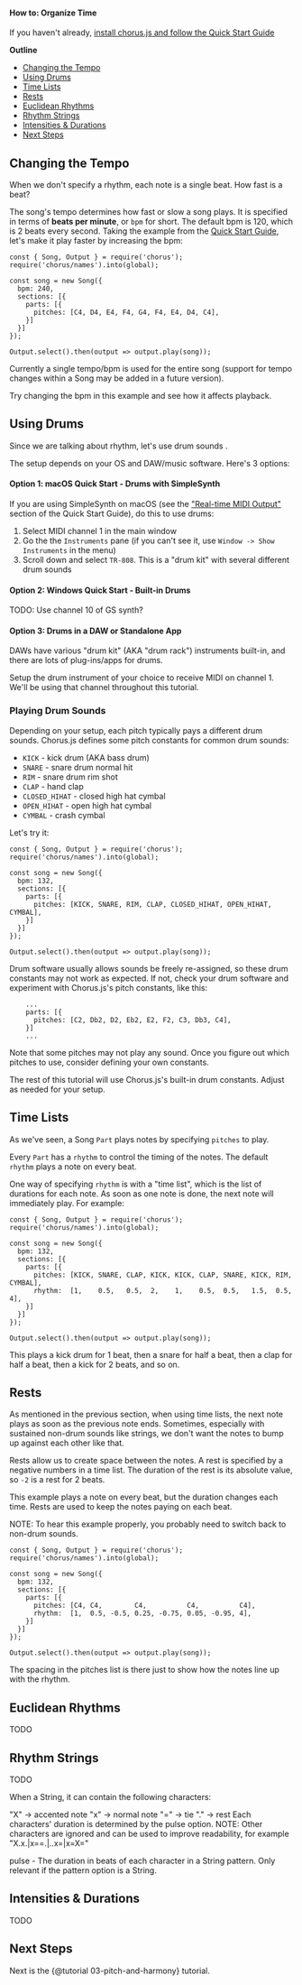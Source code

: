 #### How to: Organize Time

If you haven't already, [install chorus.js and follow the Quick Start Guide](./index.html#requirements)

**Outline**
- [Changing the Tempo](#tempo)
- [Using Drums](#using-drums)
- [Time Lists](#time-lists)
- [Rests](#rests)
- [Euclidean Rhythms](#euclidean-rhythms)
- [Rhythm Strings](#rhythm-strings)
- [Intensities & Durations](#instensities-and-durations)
- [Next Steps](#next-steps)


<a name="tempo"></a>
## Changing the Tempo

When we don't specify a rhythm, each note is a single beat. How fast is a beat?

The song's tempo determines how fast or slow a song plays. It is specified in terms of **beats per minute**, or `bpm` for short.
The default bpm is 120, which is 2 beats every second. Taking the example from the [Quick Start Guide](./index.html#quick-start), let's make it play
faster by increasing the bpm:
```
const { Song, Output } = require('chorus');
require('chorus/names').into(global);

const song = new Song({
  bpm: 240,
  sections: [{
    parts: [{
      pitches: [C4, D4, E4, F4, G4, F4, E4, D4, C4],
    }]
  }]
});

Output.select().then(output => output.play(song));
```

Currently a single tempo/bpm is used for the entire song 
(support for tempo changes within a Song may be added in a future version).

Try changing the bpm in this example and see how it affects playback.


<a name="using-drums"></a>
## Using Drums

Since we are talking about rhythm, let's use drum sounds . 

The setup depends on your OS and DAW/music software. Here's 3 options:

#### Option 1: macOS Quick Start - Drums with SimpleSynth 
If you are using SimpleSynth on macOS (see the ["Real-time MIDI Output"](./index.html#real-time) section 
of the Quick Start Guide), do this to use drums:
1. Select MIDI channel 1 in the main window
2. Go the the `Instruments` pane (if you can't see it, use `Window -> Show Instruments` in the menu)
3. Scroll down and select `TR-808`. This is a "drum kit" with several different drum sounds


#### Option 2: Windows Quick Start - Built-in Drums 

TODO: Use channel 10 of GS synth?


#### Option 3: Drums in a DAW or Standalone App

DAWs have various "drum kit" (AKA "drum rack") instruments built-in, and there are lots of plug-ins/apps for drums.

Setup the drum instrument of your choice to receive MIDI on channel 1. We'll be using that channel throughout this tutorial.


### Playing Drum Sounds

Depending on your setup, each pitch typically pays a different drum sounds. 
Chorus.js defines some pitch constants for common drum sounds:
- `KICK` - kick drum (AKA bass drum)
- `SNARE` - snare drum normal hit
- `RIM` - snare drum rim shot
- `CLAP` - hand clap
- `CLOSED_HIHAT` - closed high hat cymbal
- `OPEN_HIHAT` - open high hat cymbal
- `CYMBAL` - crash cymbal

Let's try it:

```
const { Song, Output } = require('chorus');
require('chorus/names').into(global);

const song = new Song({
  bpm: 132,
  sections: [{
    parts: [{
      pitches: [KICK, SNARE, RIM, CLAP, CLOSED_HIHAT, OPEN_HIHAT, CYMBAL],
    }]
  }]
});

Output.select().then(output => output.play(song));
```
Drum software usually allows sounds be freely re-assigned, so these drum constants may not work as expected. 
If not, check your drum software and experiment with Chorus.js's pitch constants, like this:
```
    ...
    parts: [{     
      pitches: [C2, Db2, D2, Eb2, E2, F2, C3, Db3, C4],
    }]
    ...
```
Note that some pitches may not play any sound. Once you figure out which pitches to use, consider defining your own constants.

The rest of this tutorial will use Chorus.js's built-in drum constants. Adjust as needed for your setup.


<a name="time-lists"></a>
## Time Lists

As we've seen, a Song `Part` plays notes by specifying `pitches` to play.

Every `Part` has a `rhythm` to control the timing of the notes. The default `rhythm` plays a note on every beat.

One way of specifying `rhythm` is with a "time list", which is the list of durations for each note. As soon
as one note is done, the next note will immediately play. For example:
```
const { Song, Output } = require('chorus');
require('chorus/names').into(global);

const song = new Song({
  bpm: 132,
  sections: [{
    parts: [{
      pitches: [KICK, SNARE, CLAP, KICK, KICK, CLAP, SNARE, KICK, RIM, CYMBAL],
      rhythm:  [1,    0.5,   0.5,  2,    1,    0.5,  0.5,   1.5,  0.5, 4],
    }]
  }]
});

Output.select().then(output => output.play(song));
```

This plays a kick drum for 1 beat, then a snare for half a beat, then a clap for half a beat, then a kick for 2 beats, and so on.


<a name="rests"></a>
## Rests

As mentioned in the previous section, when using time lists, the next note plays as soon as the previous note ends.
Sometimes, especially with sustained non-drum sounds like strings, we don't want the notes to bump up against each other like that.

Rests allow us to create space between the notes. A rest is specified by a negative numbers in a time list.
The duration of the rest is its absolute value, so `-2` is a rest for 2 beats.

This example plays a note on every beat, but the duration changes each time. Rests are used to keep the
notes paying on each beat.

NOTE: To hear this example properly, you probably need to switch back to non-drum sounds.
```
const { Song, Output } = require('chorus');
require('chorus/names').into(global);

const song = new Song({
  bpm: 132,
  sections: [{
    parts: [{
      pitches: [C4, C4,        C4,          C4,          C4],
      rhythm:  [1,  0.5, -0.5, 0.25, -0.75, 0.05, -0.95, 4],
    }]
  }]
});

Output.select().then(output => output.play(song));
```
The spacing in the pitches list is there just to show how the notes line up with the rhythm.


<a name="euclidean-rhythms"></a>
## Euclidean Rhythms 

TODO


<a name="rhythm-strings"></a>
## Rhythm Strings

TODO

When a String, it can contain the following characters:

"X" → accented note
"x" → normal note
"=" → tie
"." → rest
Each characters' duration is determined by the pulse option. NOTE: Other characters are ignored and can be used to improve readability, for example "X.x.|x==.|..x=|x=X="

pulse - The duration in beats of each character in a String pattern. Only relevant if the pattern option is a String.



<a name="instensities-and-durations"></a>
## Intensities & Durations

TODO


<a name="next-steps"></a>
## Next Steps

Next is the {@tutorial 03-pitch-and-harmony} tutorial.